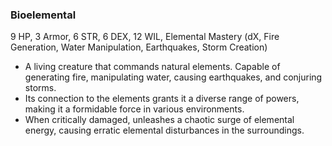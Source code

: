 ### Bioelemental
9 HP, 3 Armor, 6 STR, 6 DEX, 12 WIL, Elemental Mastery (dX, Fire Generation, Water Manipulation, Earthquakes, Storm Creation)

- A living creature that commands natural elements. Capable of generating fire, manipulating water, causing earthquakes, and conjuring storms.
- Its connection to the elements grants it a diverse range of powers, making it a formidable force in various environments.
- When critically damaged, unleashes a chaotic surge of elemental energy, causing erratic elemental disturbances in the surroundings.

